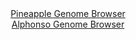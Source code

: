 <div id="Pineapple_Genome_Browser" align="center">
  <a href="https://igv.org/app/?sessionURL=blob:zZNRb5swFIX_i6VWm0TAQICCVE2ka7u0XaI1pSipKmTAgDewmW2gJMp_n1tt2ssqNQ.bJvnBvrJ9zzn.vAM95oIwCgJg6aajmybQgKjYsEJNW.MFarAAQYFqgTXAcYE5phkGwQ4USEgU3d6ok5WUrQgMg8h20iBaMl3YOmrQllE0CD1jjXHG6hqljCPJuDBmHPXMIGU_GXCK2lZXvW3dMXIkkYHqtmJUMKPFtEwGdV_yq5SUmLIGJ01XS_IiIFF6lMZcL9CHMF6FWYaFuMbjPD8Nr.fhvX0ebS7ds020_BRHbny8IiVFsuP41F5VywJeLT.vSZaF1ZE1C8l4Es9ac7tmR_bH4_OnlnAsTk3P9GzPc02ooiE0x0__k2s1yIHOx.qy2MzO1vBuemezJ79bYDdvBr9NxSu.9xqoWdYpEkBWcS8woWZDV3Msd_I8NU80CH2VDmcEBA.PGpAcZd_U9ocdkGOreAECf.9e0NEA4znmIJj4EHqm71vO1JtC3zf32g50vP570V5Et74HrdCy3KQgtVQw54mgrdARpXqfFXq5PTBL7Ix4Hc.Hdby8p76MUnJkXYw39ZcLvI3.mObzB1PNXx5QWX2Lpn_C3VuE6DI9FDZ3XW2ni2ExfL1a3H6qMjpHfbnpCmcYXo3nsGgKxhsk1X5VUcufvPWIE0SlKvREkJTURI6xSpENIDAtW2ELMlYzxSHgZfoOalAzHfj.N572_nH_Aw--">Pineapple Genome Browser</a>
</div>
<div id="Alphonso_Genome_Browser" align="center">
  <a href="https://igv.org/app/?sessionURL=blob:zZNra9swFIb_i6BlA8fXxK4NYThNmyVNG5bUzUgpRrFlR60tuZJi50L..07Dxr500HzYGBghHyTrPY8e71FNhKScoQDZutXRLQtpSK54M8NlVZA7XBKJggwXkmhIkIwIwhKCgj3KsFQ4mo5h50qpSgaGQVXVKjHLuS4dHZd4xxlupJ7w0rjkRYGXXGDFhTR6AtfcoHndasgSV5UOZzt6x0ixwgYuqhVnkhsVYXncwPfiX6U4J4yXJC7XhaLHADHkgYypnuEv4XwWJgmR8oZsh2k3vBmGD85VtBi4l4to8nUeufPzGc0ZVmtBujPMb3e3vXKw6pGX_HbcHw033.Rg6z.0z5z..dWmooLIruVZnuN5MAIYylKy.Z96hoee2Lc79Wn4rAYPi6EKX6dn9rU7qaqimagBT_7Q.UFDBU_WYAJKVsILLFNzTFfr2G7rbWpdaKbpAx_BKQoenzSkBE5eYPnjHqltBb4gSV7XR3U0xEVKBApavml6lu_bnbbXNn3fOmh7tBbF34N7HU19z7RD23bjjBYKZE5jySqpY8b0Osn0fHcizVSNxoCw19xk5LlDy4TzOvGHl_Nd1H55l.YFEIDDj1cIrX4k0z8x7yNBdLU8Vbfv4_s7_3UjJxFgunf691dndk.Fi160y_uj93.1N0Sn4cm4KLGC9VCB15_O1VhQzBQUairpkhZUbedAkjcosGwH1EUJLzi4iES._GRqpmZ1zM._FXUOT4cf">Alphonso Genome Browser</a>
</div>
